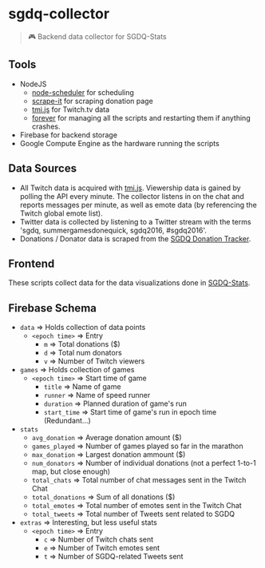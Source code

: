 # sgdq-collector
> :video_game: Backend data collector for SGDQ-Stats


## Tools
* NodeJS
    * [node-scheduler](https://www.npmjs.com/package/node-schedule) for scheduling
    * [scrape-it](https://github.com/IonicaBizau/scrape-it) for scraping donation page
    * [tmi.js](tmijs.org) for Twitch.tv data
    * [forever](https://github.com/foreverjs/forever) for managing all the scripts and restarting them if anything crashes.
* Firebase for backend storage
* Google Compute Engine as the hardware running the scripts

## Data Sources
* All Twitch data is acquired with [tmi.js](https://www.tmijs.org/). Viewership data is gained by polling the API every minute. The collector listens in on the chat and reports messages per minute, as well as emote data (by referencing the Twitch global emote list).
* Twitter data is collected by listening to a Twitter stream with the terms 'sgdq, summergamesdonequick, sgdq2016, #sgdq2016'.
* Donations / Donator data is scraped from the [SGDQ Donation Tracker](https://gamesdonequick.com/tracker/index/sgdq2016).

## Frontend
These scripts collect data for the data visualizations done in [SGDQ-Stats](https://github.com/bcongdon/sgdq-stats).

## Firebase Schema
* `data` => Holds collection of data points
	* `<epoch time>` => Entry
		* `m` => Total donations ($)
		* `d` => Total num donators
		* `v` => Number of Twitch viewers
* `games` => Holds collection of games
	* `<epoch time>` => Start time of game
		* `title` => Name of game
		* `runner` => Name of speed runner
		* `duration` => Planned duration of game's run
		* `start_time` => Start time of game's run in epoch time (Redundant...)
* `stats`
	* `avg_donation` => Average donation amount ($)
	* `games_played` => Number of games played so far in the marathon
	* `max_donation` => Largest donation ammount ($)
	* `num_donators` => Number of individual donations (not a perfect 1-to-1 map, but close enough)
	* `total_chats` => Total number of chat messages sent in the Twitch Chat
	* `total_donations` => Sum of all donations ($)
	* `total_emotes` => Total number of emotes sent in the Twitch Chat
	* `total_tweets` => Total number of Tweets sent related to SGDQ
* `extras` => Interesting, but less useful stats
	* `<epoch time>` => Entry
		* `c` => Number of Twitch chats sent
		* `e` => Number of Twitch emotes sent
		* `t` => Number of SGDQ-related Tweets sent